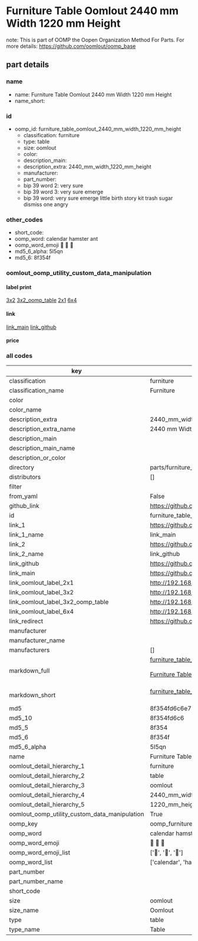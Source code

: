 # Furniture Table Oomlout 2440 mm Width 1220 mm Height  

note: This is part of OOMP the Oopen Organization Method For Parts. For more details: https://github.com/oomlout/oomp_base

##  part details
  







### name
* name: Furniture Table Oomlout 2440 mm Width 1220 mm Height
* name_short: 
### id
* oomp_id: furniture_table_oomlout_2440_mm_width_1220_mm_height
  * classification: furniture
  * type: table
  * size: oomlout
  * color: 
  * description_main: 
  * description_extra: 2440_mm_width_1220_mm_height
  * manufacturer: 
  * part_number: 
  * bip 39 word 2: very sure
  * bip 39 word 3: very sure emerge
  * bip 39 word: very sure emerge little birth story kit trash sugar dismiss one angry

### other_codes
* short_code: 
* oomp_word: calendar hamster ant
* oomp_word_emoji :calendar: :hamster: :ant:
* md5_6_alpha: 5l5qn
* md5_6: 8f354f






### oomlout_oomp_utility_custom_data_manipulation
#### label print
[3x2](http://192.168.1.245:1112/?label=oomp%205l5qn)
[3x2_oomp_table](http://192.168.1.108:1112/?label=oomp%205l5qn)
[2x1](http://192.168.1.242:1112/?label=oomp%205l5qn)
[6x4](http://192.168.1.55:1112/?label=oomp%205l5qn)    

#### link

[link_main](https://github.com/oomlout/oomlout_oomp_version_1_messy/tree/main/parts/furniture_table_oomlout_2440_mm_width_1220_mm_height) [link_github](https://github.com/oomlout/oomlout_oomp_version_1_messy/tree/main/parts/furniture_table_oomlout_2440_mm_width_1220_mm_height)                             

#### price







### all codes 
| key | value |  
| --- | --- |  
| classification | furniture |  
| classification_name | Furniture |  
| color |  |  
| color_name |  |  
| description_extra | 2440_mm_width_1220_mm_height |  
| description_extra_name | 2440 mm Width 1220 mm Height |  
| description_main |  |  
| description_main_name |  |  
| description_or_color |   |  
| directory | parts/furniture_table_oomlout_2440_mm_width_1220_mm_height |  
| distributors | [] |  
| filter |  |  
| from_yaml | False |  
| github_link | https://github.com/oomlout/oomlout_oomp_part_src/tree/main/parts/furniture_table_oomlout_2440_mm_width_1220_mm_height |  
| id | furniture_table_oomlout_2440_mm_width_1220_mm_height |  
| link_1 | https://github.com/oomlout/oomlout_oomp_version_1_messy/tree/main/parts/furniture_table_oomlout_2440_mm_width_1220_mm_height |  
| link_1_name | link_main |  
| link_2 | https://github.com/oomlout/oomlout_oomp_version_1_messy/tree/main/parts/furniture_table_oomlout_2440_mm_width_1220_mm_height |  
| link_2_name | link_github |  
| link_github | https://github.com/oomlout/oomlout_oomp_version_1_messy/tree/main/parts/furniture_table_oomlout_2440_mm_width_1220_mm_height |  
| link_main | https://github.com/oomlout/oomlout_oomp_version_1_messy/tree/main/parts/furniture_table_oomlout_2440_mm_width_1220_mm_height |  
| link_oomlout_label_2x1 | http://192.168.1.242:1112/?label=oomp%205l5qn |  
| link_oomlout_label_3x2 | http://192.168.1.245:1112/?label=oomp%205l5qn |  
| link_oomlout_label_3x2_oomp_table | http://192.168.1.108:1112/?label=oomp%205l5qn |  
| link_oomlout_label_6x4 | http://192.168.1.55:1112/?label=oomp%205l5qn |  
| link_redirect | https://github.com/oomlout/oomlout_oomp_version_1_messy/tree/main/parts/furniture_table_oomlout_2440_mm_width_1220_mm_height |  
| manufacturer |  |  
| manufacturer_name |  |  
| manufacturers | [] |  
| markdown_full | [furniture_table_oomlout_2440_mm_width_1220_mm_height](none)<br>[](none)<br>[Furniture Table Oomlout 2440 Mm Width 1220 Mm Height](none)<br><br> |  
| markdown_short | [furniture_table_oomlout_2440_mm_width_1220_mm_height](none)<br><br> |  
| md5 | 8f354fd6c6e76f5f5a0b582891768797 |  
| md5_10 | 8f354fd6c6 |  
| md5_5 | 8f354 |  
| md5_6 | 8f354f |  
| md5_6_alpha | 5l5qn |  
| name | Furniture Table Oomlout 2440 mm Width 1220 mm Height |  
| oomlout_detail_hierarchy_1 | furniture |  
| oomlout_detail_hierarchy_2 | table |  
| oomlout_detail_hierarchy_3 | oomlout |  
| oomlout_detail_hierarchy_4 | 2440_mm_width |  
| oomlout_detail_hierarchy_5 | 1220_mm_height |  
| oomlout_oomp_utility_custom_data_manipulation | True |  
| oomp_key | oomp_furniture_table_oomlout_2440_mm_width_1220_mm_height |  
| oomp_word | calendar hamster ant |  
| oomp_word_emoji | :calendar: :hamster: :ant: |  
| oomp_word_emoji_list | [':calendar:', ':hamster:', ':ant:'] |  
| oomp_word_list | ['calendar', 'hamster', 'ant'] |  
| part_number |  |  
| part_number_name |  |  
| short_code |  |  
| size | oomlout |  
| size_name | Oomlout |  
| type | table |  
| type_name | Table |  
